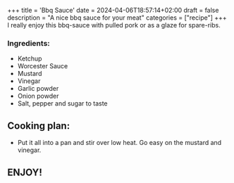 +++
title = 'Bbq Sauce'
date = 2024-04-06T18:57:14+02:00
draft = false
description = "A nice bbq sauce for your meat"
categories = ["recipe"]
+++
I really enjoy this bbq-sauce with pulled pork or as a glaze for spare-ribs.

### Ingredients:
* Ketchup
* Worcester Sauce
* Mustard
* Vinegar
* Garlic powder
* Onion powder
* Salt, pepper and sugar to taste

## Cooking plan:
* Put it all into a pan and stir over low heat. Go easy on the mustard and vinegar. 

## ENJOY!